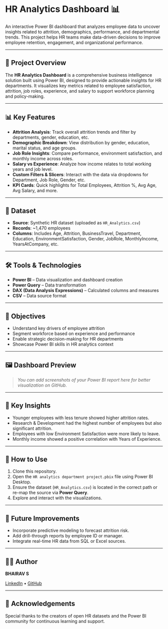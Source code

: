 # HR Analytics Dashboard 📊

An interactive Power BI dashboard that analyzes employee data to uncover insights related to attrition, demographics, performance, and departmental trends. This project helps HR teams make data-driven decisions to improve employee retention, engagement, and organizational performance.

---

## 📂 Project Overview

The **HR Analytics Dashboard** is a comprehensive business intelligence solution built using Power BI, designed to provide actionable insights for HR departments. It visualizes key metrics related to employee satisfaction, attrition, job roles, experience, and salary to support workforce planning and policy-making.

---

## 📊 Key Features

- **Attrition Analysis**: Track overall attrition trends and filter by departments, gender, education, etc.
- **Demographic Breakdown**: View distribution by gender, education, marital status, and age groups.
- **Job Role Insights**: Compare performance, environment satisfaction, and monthly income across roles.
- **Salary vs Experience**: Analyze how income relates to total working years and job level.
- **Custom Filters & Slicers**: Interact with the data via dropdowns for Department, Job Role, Gender, etc.
- **KPI Cards**: Quick highlights for Total Employees, Attrition %, Avg Age, Avg Salary, and more.

---

## 📁 Dataset

- **Source**: Synthetic HR dataset (uploaded as `HR_Analytics.csv`)
- **Records**: ~1,470 employees
- **Columns**: Includes Age, Attrition, BusinessTravel, Department, Education, EnvironmentSatisfaction, Gender, JobRole, MonthlyIncome, YearsAtCompany, etc.

---

## 🛠️ Tools & Technologies

- **Power BI** – Data visualization and dashboard creation  
- **Power Query** – Data transformation  
- **DAX (Data Analysis Expressions)** – Calculated columns and measures  
- **CSV** – Data source format

---

## 🎯 Objectives

- Understand key drivers of employee attrition
- Segment workforce based on experience and performance
- Enable strategic decision-making for HR departments
- Showcase Power BI skills in HR analytics context

---

## 🖼️ Dashboard Preview

> _You can add screenshots of your Power BI report here for better visualization on GitHub._


---

## 🧠 Key Insights

- Younger employees with less tenure showed higher attrition rates.
- Research & Development had the highest number of employees but also significant attrition.
- Employees with low Environment Satisfaction were more likely to leave.
- Monthly income showed a positive correlation with Years of Experience.

---

## 🚀 How to Use

1. Clone this repository.
2. Open the `HR analytics department project.pbix` file using Power BI Desktop.
3. Ensure the dataset (`HR_Analytics.csv`) is located in the correct path or re-map the source via **Power Query**.
4. Explore and interact with the visualizations.

---

## 📌 Future Improvements

- Incorporate predictive modeling to forecast attrition risk.
- Add drill-through reports by employee ID or manager.
- Integrate real-time HR data from SQL or Excel sources.

---



## 👨‍💻 Author

**BHAIRAV S**  

[LinkedIn](https://www.linkedin.com/in/bhairav-suresh-51703a379/) • [GitHub](https://github.com/Bhairav007-bit)

---

## 🙌 Acknowledgements

Special thanks to the creators of open HR datasets and the Power BI community for continuous learning and support.

